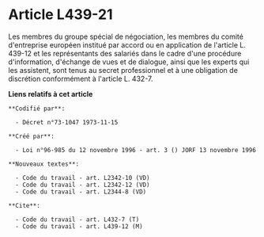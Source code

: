 # Article L439-21

Les membres du groupe spécial de négociation, les membres du comité d'entreprise européen institué par accord ou en
application de l'article L. 439-12 et les représentants des salariés dans le cadre d'une procédure d'information, d'échange
de vues et de dialogue, ainsi que les experts qui les assistent, sont tenus au secret professionnel et à une obligation de
discrétion conformément à l'article L. 432-7.

**Liens relatifs à cet article**

	**Codifié par**:

	  - Décret n°73-1047 1973-11-15

	**Créé par**:

	  - Loi n°96-985 du 12 novembre 1996 - art. 3 () JORF 13 novembre 1996

	**Nouveaux textes**:

	  - Code du travail - art. L2342-10 (VD)
	  - Code du travail - art. L2342-12 (VD)
	  - Code du travail - art. L2344-8 (VD)

	**Cite**:

	  - Code du travail - art. L432-7 (T)
	  - Code du travail - art. L439-12 (M)
